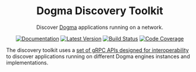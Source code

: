 <div align="center">

# Dogma Discovery Toolkit

Discover [Dogma](https://github.com/dogmatiq/dogma) applications running on a
network.

[![Documentation](https://img.shields.io/badge/go.dev-documentation-007d9c?&style=for-the-badge)](https://pkg.go.dev/github.com/dogmatiq/discoverkit)
[![Latest Version](https://img.shields.io/github/tag/dogmatiq/discoverkit.svg?&style=for-the-badge&label=semver)](https://github.com/dogmatiq/discoverkit/releases)
[![Build Status](https://img.shields.io/github/actions/workflow/status/dogmatiq/discoverkit/ci.yml?style=for-the-badge&branch=main)](https://github.com/dogmatiq/discoverkit/actions/workflows/ci.yml)
[![Code Coverage](https://img.shields.io/codecov/c/github/dogmatiq/discoverkit/main.svg?style=for-the-badge)](https://codecov.io/github/dogmatiq/discoverkit)

</div>

The discovery toolkit uses a [set of gRPC APIs designed for
interoperability](https://github.com/dogmatiq/interopspec) to discover
applications running on different Dogma engines instances and implementations.
